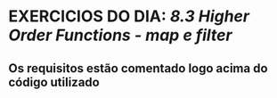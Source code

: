 # EXERCICIOS DO DIA: *8.3  Higher Order Functions - map e filter* 
## Os requisitos estão comentado logo acima do código utilizado